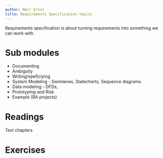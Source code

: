 ```yaml
---
author: Neil Ernst
title: Requirements Specification topics 
---
```

Requirements specification is about turning requirements into something we can work with. 

# Sub modules
- Documenting
- Ambiguity
- Writing/speficiying
- System Modeling - Swimlanes, Statecharts, Sequence diagrams
- Data modeling - DFDs, 
- Prototyping and Risk
- Example (BA projects)



# Readings
Text chapters 

# Exercises

